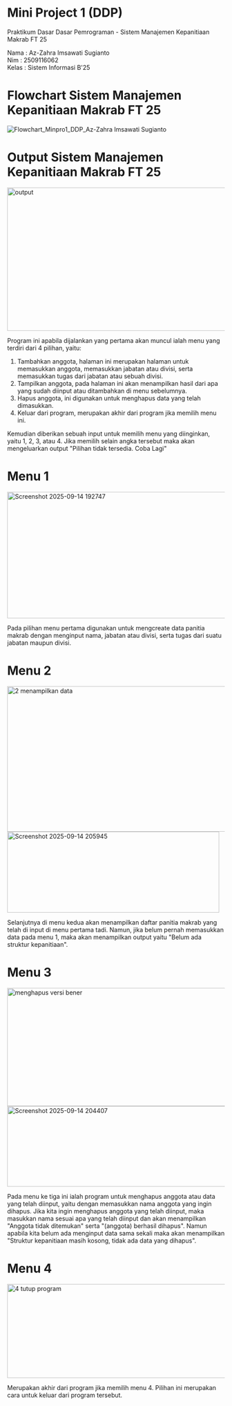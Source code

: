 # Mini Project 1 (DDP)  

Praktikum Dasar Dasar Pemrograman - Sistem Manajemen Kepanitiaan Makrab FT 25  

Nama : Az-Zahra Imsawati Sugianto  
Nim : 2509116062  
Kelas : Sistem Informasi B'25  

# Flowchart Sistem Manajemen Kepanitiaan Makrab FT 25  
![Flowchart_Minpro1_DDP_Az-Zahra Imsawati Sugianto](https://github.com/user-attachments/assets/39cc9d3e-50cd-49ea-8822-a08fe608245c)  

# Output Sistem Manajemen Kepanitiaan Makrab FT 25  
<img width="655" height="331" alt="output" src="https://github.com/user-attachments/assets/40d807db-1745-4321-a1d9-f7da7ad09812" />  

Program ini apabila dijalankan yang pertama akan muncul ialah menu yang terdiri dari 4 pilihan, yaitu:  

1. Tambahkan anggota, halaman ini merupakan halaman untuk memasukkan anggota, memasukkan jabatan atau divisi, serta memasukkan tugas dari jabatan atau sebuah divisi.
2. Tampilkan anggota, pada halaman ini akan menampilkan hasil dari apa yang sudah diinput atau ditambahkan di menu sebelumnya.
3. Hapus anggota, ini digunakan untuk menghapus data yang telah dimasukkan.
4. Keluar dari program, merupakan akhir dari program jika memilih menu ini.

Kemudian diberikan sebuah input untuk memilih menu yang diinginkan, yaitu 1, 2, 3, atau 4. Jika memilih selain angka tersebut maka akan mengeluarkan output "Pilihan tidak tersedia. Coba Lagi"  

# Menu 1  
<img width="1316" height="292" alt="Screenshot 2025-09-14 192747" src="https://github.com/user-attachments/assets/fd78ef0b-a60b-4292-b098-cb33a1a18f50" />  

Pada pilihan menu pertama digunakan untuk mengcreate data panitia makrab dengan menginput nama, jabatan atau divisi, serta tugas dari suatu jabatan maupun divisi. 

# Menu 2  
<img width="1311" height="336" alt="2 menampilkan data" src="https://github.com/user-attachments/assets/3763b86c-37c1-45f2-b3f3-13061d5e7879" />  
<img width="491" height="187" alt="Screenshot 2025-09-14 205945" src="https://github.com/user-attachments/assets/19cd462f-2b13-4219-ac3f-74818785831e" />  

Selanjutnya di menu kedua akan menampilkan daftar panitia makrab yang telah di input di menu pertama tadi. Namun, jika belum pernah memasukkan data pada menu 1, maka akan menampilkan output yaitu "Belum ada struktur kepanitiaan".  

# Menu 3  
<img width="670" height="273" alt="menghapus versi bener" src="https://github.com/user-attachments/assets/7a0ed36f-8ce8-43e0-bc56-09cc818223ed" />  
<img width="768" height="186" alt="Screenshot 2025-09-14 204407" src="https://github.com/user-attachments/assets/e9e79062-2208-42f2-a160-5fba2b4512fd" />  

Pada menu ke tiga ini ialah program untuk menghapus anggota atau data yang telah diinput, yaitu dengan memasukkan nama anggota yang ingin dihapus. Jika kita ingin menghapus anggota yang telah diinput, maka masukkan nama sesuai apa yang telah diinput dan akan menampilkan "Anggota tidak ditemukan" serta "(anggota) berhasil dihapus". Namun apabila kita belum ada menginput data sama sekali maka akan menampilkan "Struktur kepanitiaan masih kosong, tidak ada data yang dihapus".  

# Menu 4  
<img width="607" height="217" alt="4 tutup program" src="https://github.com/user-attachments/assets/dd18fc1b-92e8-400c-a868-2270ee6c972a" />  

Merupakan akhir dari program jika memilih menu 4. Pilihan ini merupakan cara untuk keluar dari program tersebut. 















